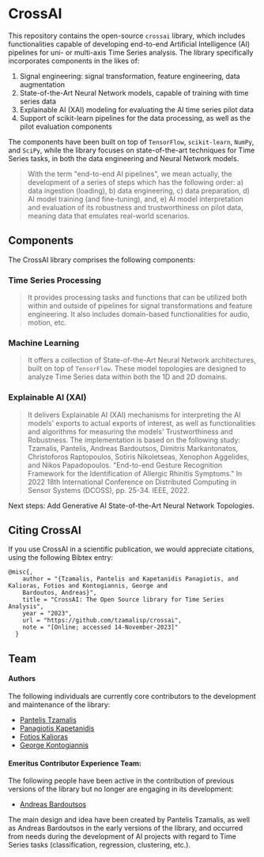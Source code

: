 # CrossAI

This repository contains the open-source `crossai` library, which includes functionalities capable of developing 
end-to-end Artificial Intelligence (AI) pipelines for uni- or multi-axis Time Series analysis. The library specifically 
incorporates components in the likes of:

1. Signal engineering: signal transformation, feature engineering, data augmentation
2. State-of-the-Art Neural Network models, capable of training with time series data
3. Explainable AI (XAI) modeling for evaluating the AI time series pilot data
4. Support of scikit-learn pipelines for the data processing, as well as the pilot evaluation components

The components have been built on top of `TensorFlow`, `scikit-learn`, `NumPy`, and `SciPy`, while the library focuses 
on state-of-the-art techniques for Time Series tasks, in both the data engineering and Neural Network models.

> With the term "end-to-end AI pipelines", we mean actually, the development of a series of steps which has the 
> following order: a) data ingestion (loading), b) data engineering, c) data preparation, d) AI model training 
> (and fine-tuning), and, e) AI model interpretation and evaluation of its robustness and trustworthiness on pilot data, 
> meaning data that emulates real-world scenarios.

## Components

The CrossAI library comprises the following components:

### Time Series Processing
> It provides processing tasks and functions that can be utilized both within and outside of pipelines for 
> signal transformations and feature engineering. It also includes domain-based functionalities for audio, motion, etc.

### Machine Learning
> It offers a collection of State-of-the-Art Neural Network architectures, built on top of `TensorFlow`. These model 
> topologies are designed to analyze Time Series data within both the 1D and 2D domains.

### Explainable AI (XAI)
> It delivers Explainable AI (XAI) mechanisms for interpreting the AI models' exports to actual exports of interest, 
> as well as functionalities and algorithms for measuring the models' Trustworthiness and Robustness.
> The implementation is based on the following study:
> Tzamalis, Pantelis, Andreas Bardoutsos, Dimitris Markantonatos, Christoforos Raptopoulos, Sotiris Nikoletseas, 
> Xenophon Aggelides, and Nikos Papadopoulos. "End-to-end Gesture Recognition Framework for the Identification of 
> Allergic Rhinitis Symptoms." In 2022 18th International Conference on Distributed Computing in Sensor 
> Systems (DCOSS), pp. 25-34. IEEE, 2022.

Next steps: Add Generative AI State-of-the-Art Neural Network Topologies.

## Citing CrossAI

If you use CrossAI in a scientific publication, we would appreciate citations, using the following Bibtex entry:

```text
@misc{,
    author = "{Tzamalis, Pantelis and Kapetanidis Panagiotis, and Kalioras, Fotios and Kontogiannis, George and 
    Bardoutos, Andreas}",
    title = "CrossAI: The Open Source library for Time Series Analysis",
    year = "2023",
    url = "https://github.com/tzamalisp/crossai",
    note = "[Online; accessed 14-November-2023]"
  }
```

## Team

#### Authors

The following individuals are currently core contributors to the development and maintenance of the library:

* [Pantelis Tzamalis](https://www.linkedin.com/in/pantelis-tzamalis/)
* [Panagiotis Kapetanidis](https://www.linkedin.com/in/kapetanidispanagiotis)
* [Fotios Kalioras](https://www.linkedin.com/in/fotis-kalioras)
* [George Kontogiannis](https://www.linkedin.com/in/georgios-kontogiannis)

#### Emeritus Contributor Experience Team:

The following people have been active in the contribution of previous versions of the library but no longer are engaging
in its development:

* [Andreas Bardoutsos](https://www.linkedin.com/in/andreasbardoutsos/)

The main design and idea have been created by Pantelis Tzamalis, as well as Andreas Bardoutsos in the early versions of
the library, and occurred from needs during the development of AI projects with regard to Time Series tasks 
(classification, regression, clustering, etc.).
